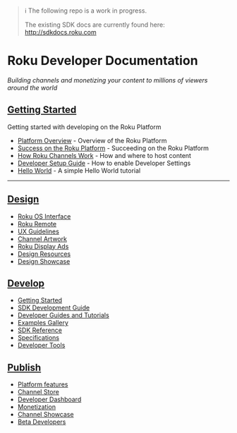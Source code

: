 > :information_source: The following repo is a work in progress.
>
> The existing SDK docs are currently found here: http://sdkdocs.roku.com

# Roku Developer Documentation
_Building channels and monetizing your content to millions of viewers around the world_

## [Getting Started](/develop/getting-started/)
Getting started with developing on the Roku Platform

* [Platform Overview](/develop/getting-started/platform-overview.md) - Overview of the Roku Platform
* [Success on the Roku Platform](/develop/getting-started/channel-success.md) - Succeeding on the Roku Platform
* [How Roku Channels Work](/develop/getting-started/how-channels-work.md) - How and where to host content
* [Developer Setup Guide](/develop/getting-started/setup-guide.md) - How to enable Developer Settings
* [Hello World](/develop/getting-started/hello-world.md) - A simple Hello World tutorial

- - -


## [Design](/design/)

* [Roku OS Interface](/design/roku-os-interface.md)
* [Roku Remote](/design/roku-remote.md)
* [UX Guidelines](/design/design-guidelines.md)
* [Channel Artwork](/design/channel-artwork.md)
* [Roku Display Ads](/design/display-ads.md)
* [Design Resources](/design/design-resources.md)
* [Design Showcase](/design/design-showcase.md)


## [Develop](/develop/)

* [Getting Started](/develop/getting-started/)
* [SDK Development Guide](/develop/sdk-development/)
* [Developer Guides and Tutorials](/develop/guides/)
 * [Examples Gallery](/develop/guides/examples.md)
* [SDK Reference](/develop/sdk-documentation)
* [Specifications](/develop/specifications/)
* [Developer Tools](/develop/developer-tools)


## [Publish](/publish/)

* [Platform features](/publish/platform-features/)
* [Channel Store](/publish/channel-store/)
 * [Developer Dashboard](/publish/channel-store/developer-dashboard.md)
* [Monetization](/publish/monetization)
* [Channel Showcase](/publish/channel-showcase/)
* [Beta Developers](/publish/beta-developer-program)
